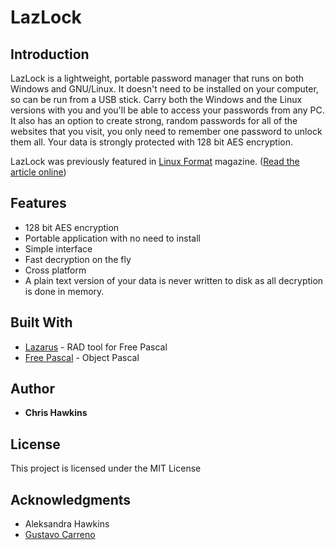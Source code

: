 # LazLock

## Introduction

LazLock is a lightweight, portable password manager that runs on both Windows and GNU/Linux.
It doesn't need to be installed on your computer, so can be run from a USB stick. Carry both the Windows and the Linux versions with you and you'll be able to access your passwords from any PC.
It also has an option to create strong, random passwords for all of the websites that you visit, you only need to remember one password to unlock them all. 
Your data is strongly protected with 128 bit AES encryption.

LazLock was previously featured in [Linux Format](https://www.linuxformat.com/) magazine. ([Read the article online](https://pressreader.com/article/282187946414121))

## Features
* 128 bit AES encryption
* Portable application with no need to install
* Simple interface
* Fast decryption on the fly
* Cross platform
* A plain text version of your data is never written to disk as all decryption is done in memory.

## Built With

* [Lazarus](https://sourceforge.net/projects/lazarus/) - RAD tool for Free Pascal
* [Free Pascal](https://www.freepascal.org/) - Object Pascal

## Author

* **Chris Hawkins** 

## License

This project is licensed under the MIT License

## Acknowledgments

* Aleksandra Hawkins
* [Gustavo Carreno](https://github.com/gcarreno)

